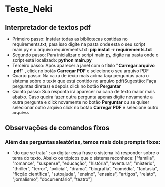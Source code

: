# Teste_Neki

## Interpretador de textos pdf
* Primeiro passo: Instalar todas as bibliotecas contidas no requirements.txt, para isso digite na pasta onde esta o seu script main.py e o arquivo requirements.txt: __pip install -r requirements.txt__
* Segundo passo: Para inicializar o script main.py, digite na pasta onde o script está localizado: __python main.py__
* Terceiro passo: Após aparecer a janel com o título __"Carregar arquivo .pdf"__ , click no botão __Carregar PDF__ e selecione o seu arquivo PDF
* Quarto passo: Na caixa de texto mais acima faça perguntas para o sistema sobre o texto que está contido no arquivo pdf(Sugestão: Faça perguntas diretas) e depois click no botão __Perguntar__
* Quinto passo: Sua responta irá aparecer na caixa de texto maior mais abaixo. Caso queira fazer outra pergunta apenas digite novamente a outra pergunta e click novamente no botão __Perguntar__ ou se quiser selecionar outro arquivo click no botão __Carregar PDF__ e selecione outro arquivo.

## Observações de comandos fixos
### Além das perguntas aleatórias, temos mais dois prompts fixos:
* "do que se trata" : ao digitar essa frase o sistema irá responder sobre o tema do texto. Abaixo os tópicos que o sistema reconhece:         ["família", "romance", "suspense", "educação", "história",
    "aventura", "mistério", "thriller", "terror", "policial",
    "drama", "biografia", "comédia", "fantasia", "ficção científica",
    "autoajuda", "ensino", "ensaios", "artigos", "relato",
    "jornalismo", "documentário", "teatro"]
  
  


